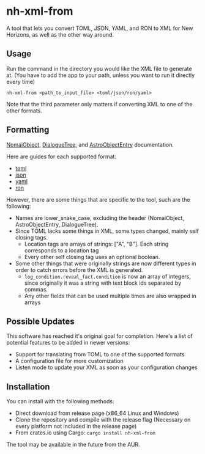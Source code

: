 # nh-xml-from
A tool that lets you convert TOML, JSON, YAML, and RON to XML for New Horizons, as well as the other way around.

## Usage

Run the command in the directory you would like the XML file to generate at.
(You have to add the app to your path, unless you want to run it directly every time)

`nh-xml-from <path_to_input_file> <toml/json/ron/yaml>`

Note that the third parameter only matters if converting XML to one of the other formats.

## Formatting

[NomaiObject](https://nh.outerwildsmods.com/schemas/text-schema/), [DialogueTree](https://nh.outerwildsmods.com/schemas/dialogue-schema/), and
[AstroObjectEntry](https://nh.outerwildsmods.com/schemas/shiplog-schema/) documentation.

Here are guides for each supported format:

- [toml](https://toml.io/en/v1.0.0) 
- [json](https://www.w3schools.com/js/js_json_intro.asp)
- [yaml](https://yaml.org/spec/1.2.2/)
- [ron](https://github.com/ron-rs/ron/blob/master/docs/grammar.md)

However, there are some things that are specific to the tool, such are the following:

- Names are lower_snake_case, excluding the header (NomaiObject, AstroObjectEntry, DialogueTree).
- Since TOML lacks some things in XML, some types changed, mainly self closing tags.
  - Location tags are arrays of strings: ["A", "B"]. Each string corresponds to a location tag
  - Every other self closing tag uses an optional boolean.
- Some other things that were originally strings are now different types in order to catch errors before the XML is generated.
  - `log_condition.reveal_fact.condition` is now an array of integers, since originally it was a string with text block ids
    separated by commas.
  - Any other fields that can be used multiple times are also wrapped in arrays

## Possible Updates

This software has reached it's original goal for completion. Here's a list of potential features to be added in newer versions:

- Support for translating from TOML to one of the supported formats
- A configuration file for more customization
- Listen mode to update your XML as soon as your configuration changes

## Installation

You can install with the following methods:

- Direct download from release page (x86_64 Linux and Windows)
- Clone the repository and compile with the release flag (Necessary on every platform not included in the release page)
- From crates.io using Cargo: `cargo install nh-xml-from`

The tool may be available in the future from the AUR.
